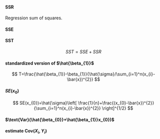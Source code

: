 
#### SSR
Regression sum of squares.
#### SSE
#### SST
$$
SST = SSE+SSR
$$
#### standardized version of $\hat{\beta_{1}}$
$$
T=\frac{\hat{\beta_{1}}-\beta_{1}}{\hat{\sigma}/\sum_{i=1}^n(x_{i}-\bar{x})^{2}}
$$
#### $SE(x_{0})$
$$
SE(x_{0})=\hat{\sigma}\left[ \frac{1}{n}+\frac{(x_{0}-\bar{x})^{2}}{\sum_{i=1}^n(x_{i}-\bar{x})^{2}} \right]^{1/2}
$$

#### $\text{Var}(\hat{\beta_{0}}+\hat{\beta_{1}}x_{0})$
#### estimate $\text{Cov}(X_{i},Y_{i})$
